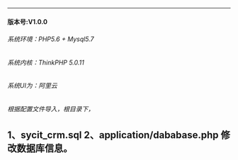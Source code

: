 ---

#### 版本号:V1.0.0

###### 系统环境：PHP5.6 + Mysql5.7

###### 系统内核：ThinkPHP 5.0.11

###### 系统UI为：阿里云
###### 根据配置文件导入，根目录下，
1、sycit_crm.sql
2、application/dababase.php 修改数据库信息。
---